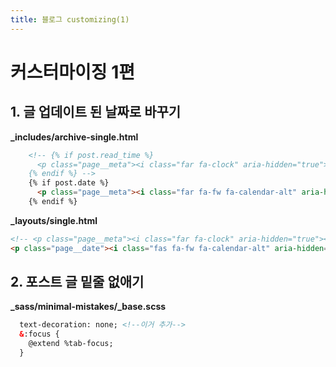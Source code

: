 ```yaml
--- 
title: 블로그 customizing(1)
---
```


# 커스터마이징 1편

## 1. 글 업데이트 된 날짜로 바꾸기

**_includes/archive-single.html**
``` html
    <!-- {% if post.read_time %}
      <p class="page__meta"><i class="far fa-clock" aria-hidden="true"></i> {% include read-time.html %}</p>
    {% endif %} -->
    {% if post.date %}
      <p class="page__meta"><i class="far fa-fw fa-calendar-alt" aria-hidden="true"></i> {{ post.date | date: "%B %d %Y" }}</p>
    {% endif %}
```

**_layouts/single.html**
``` html
<!-- <p class="page__meta"><i class="far fa-clock" aria-hidden="true"></i> {% include read-time.html %}</p> -->
<p class="page__date"><i class="fas fa-fw fa-calendar-alt" aria-hidden="true"></i> {{ site.data.ui-text[site.locale].date_label | default: "Updated:" }} <time datetime="{{ page.date | date_to_xmlschema }}">{{ page.date | date: "%B %d, %Y" }}</time></p>
```


## 2. 포스트 글 밑줄 없애기
**_sass/minimal-mistakes/_base.scss**
``` html
  text-decoration: none; <!--이거 추가-->
  &:focus {
    @extend %tab-focus;
  }
```

